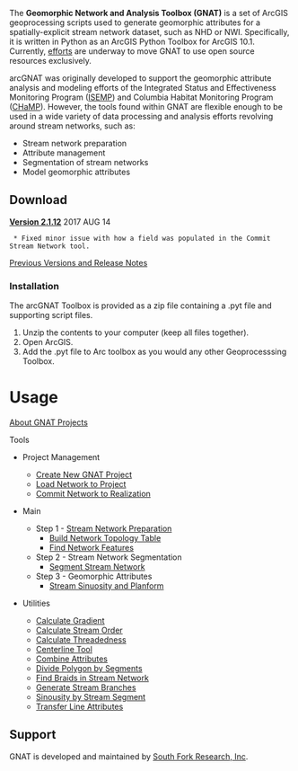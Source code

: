 The **Geomorphic Network and Analysis Toolbox (GNAT)** is a set of ArcGIS geoprocessing scripts used to generate geomorphic attributes for a spatially-explicit stream network dataset, such as NHD or NWI.  Specifically, it is written in Python as an ArcGIS Python Toolbox for ArcGIS 10.1. Currently, [efforts](https://github.com/SouthForkResearch/pyGNAT) are underway to move GNAT to use open source resources exclusively.

arcGNAT was originally developed to support the geomorphic attribute analysis and modeling efforts of the Integrated Status and Effectiveness Monitoring Program ([ISEMP](http://isemp.org)) and Columbia Habitat Monitoring Program ([CHaMP](https://www.champmonitoring.org)). However, the tools found within GNAT are flexible enough to be used in a wide variety of data processing and analysis efforts revolving around stream networks, such as:

* Stream network preparation
* Attribute management
* Segmentation of stream networks
* Model geomorphic attributes


## Download

**[Version 2.1.12](Downloads/arcGNAT_2.1.12.zip")** 2017 AUG 14

``` * Fixed minor issue with how a field was populated in the Commit Stream Network tool.```

[Previous Versions and Release Notes](releases)

### Installation

The arcGNAT Toolbox is provided as a zip file containing a .pyt file and supporting script files. 

1. Unzip the contents to your computer (keep all files together).
2. Open ArcGIS.
3. Add the .pyt file to Arc toolbox as you would any other Geoprocesssing Toolbox.

# Usage

[About GNAT Projects](GNAT_Project)

Tools
* Project Management
  * [Create New GNAT Project](Project_NewGNATProject)
  * [Load Network to Project](Project_LoadNetwork)
  * [Commit Network to Realization](Project_CommitRealization)

* Main
  * Step 1 - [Stream Network Preparation](Stream-Network-Prep)
    * [Build Network Topology Table](Build-Network-Topology-Table)
    * [Find Network Features](Find-Network-Features)
  * Step 2 - Stream Network Segmentation
    * [Segment Stream Network](Segment-Stream-Network)
  * Step 3 - Geomorphic Attributes
    * [Stream Sinuosity and Planform](Stream-Sinuosity-and-Planform)
* Utilities
    * [Calculate Gradient](Calculate-Gradient)
    * [Calculate Stream Order](Calculate-Stream-Order)
    * [Calculate Threadedness](Calculate-Threadedness)
    * [Centerline Tool](Centerline-Tool)
    * [Combine Attributes](CombineAttributes)
    * [Divide Polygon by Segments](Divide-Polygon-by-Segments)
    * [Find Braids in Stream Network](Find-Braids-in-Stream-Network)
    * [Generate Stream Branches](Generate-Stream-Branches)
    * [Sinousity by Stream Segment](Sinuosity-by-Segment)
    * [Transfer Line Attributes](Transfer-Line-Attributes)

##  Support

GNAT is developed and maintained by [South Fork Research, Inc](http://southforkresearch.org).